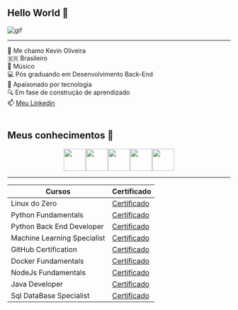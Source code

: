 <!-- Cabeçalho -->
## Hello World 👋
 
![gif](https://media1.tenor.com/m/bCfpwMjfAi0AAAAC/cat-typing.gif)  



-----------
👦 Me chamo Kevin Oliveira <br>
🇧🇷 Brasileiro <br>
🎹 Músico <br>
💻 Pós graduando em Desenvolvimento Back-End <br>
🐧 Apaixonado por tecnologia <br>
🔍 Em fase de construção de aprendizado <br>
 📫 [Meu Linkedin]() <br><br>

## Meus conhecimentos 💾

<center><img src="https://icongr.am/devicon/python-original.svg?size=132&color=c74343" width ="50px"><img src="https://icongr.am/devicon/nodejs-original.svg?size=128&color=currentColor" width ="50px"><img src="https://icongr.am/devicon/java-original.svg?size=132&color=c74343" width = "50px"><img src="https://icongr.am/devicon/docker-original.svg?size=132&color=1a1919" width = "50px"><img src="https://icongr.am/devicon/linux-original.svg?size=132&color=1a1919" width = "50px"> </center>


-----
|Cursos | Certificado|
|------|---------|
|Linux do Zero | [Certificado](https://hermes.dio.me/certificates/BWQD4LNC.pdf) |
|Python Fundamentals | [Certificado]() |
|Python Back End Developer | [Certificado]() |
|Machine Learning Specialist | [Certificado]() |
|GitHub Certification | [Certificado]() |
|Docker Fundamentals | [Certificado]() |
|NodeJs Fundamentals | [Certificado]() |
|Java Developer | [Certificado]() |
|Sql DataBase Specialist | [Certificado]() |


<!--
**keviinoliveira/keviinoliveira** is a ✨ _special_ ✨ repository because its `README.md` (this file) appears on your GitHub profile.

Here are some ideas to get you started:

- 🔭 I’m currently working on ...
- 🌱 I’m currently learning ...
- 👯 I’m looking to collaborate on ...
- 🤔 I’m looking for help with ...
- 💬 Ask me about ...
- 📫 How to reach me: ...
- 😄 Pronouns: ...
- ⚡ Fun fact: ...
-->
